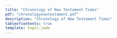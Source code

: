 ```yaml
---
title: "Chronology of New Testament Times"
pdf: "chronologynewtestament.pdf"
description: "Chronology of New Testament Times"
tableofcontents: true
template: topic.jade
---
```

